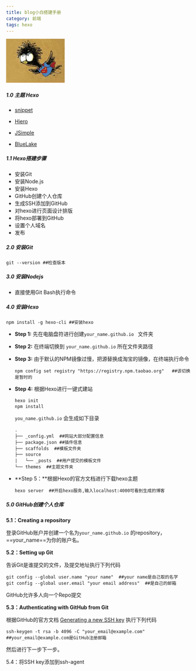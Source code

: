 ```yaml
---
title: blog小白搭建手册
category: 前端
tags: hexo
---
```


![小白搭建手册](/img/01.jpg)

##### 1.0 主题 Hexo

- [snippet](https://github.com/shenliyang/hexo-theme-snippet#hexo-theme-snippet)

- [Hiero](https://github.com/iTimeTraveler/hexo-theme-hiero#hiero)

- [JSimple](https://github.com/tangkunyin/hexo-theme-jsimple#jsimple)

- [BlueLake](https://github.com/chaooo/hexo-theme-BlueLake#bluelake)

##### 1.1 Hexo搭建步骤

- 安装Git
- 安装Node.js
- 安装Hexo
- GitHub创建个人仓库
- 生成SSH添加到GitHub
- 对hexo进行页面设计排版
- 将hexo部署到GitHub
- 设置个人域名
- 发布

##### 2.0 安装Git

```
git --version ##检查版本
```

##### 3.0 安装Nodejs

- 直接使用Git Bash执行命令

##### 4.0 安装Hexo

```
npm install -g hexo-cli ##安装hexo
```

- **Step 1:** 先在电脑盘符进行创建`your_name.github.io `  文件夹

- **Step 2:** 在终端切换到 `your_name.github.io` 所在文件夹路径

- **Step 3:** 由于默认的NPM镜像过慢，把源替换成淘宝的镜像，在终端执行命令

  ```
  npm config set registry "https://registry.npm.taobao.org"   ##该切换是暂时的
  ```

- **Step 4:** 根据Hexo进行一键式建站

  ```
  hexo init
  npm install
  ```

  `you_name.github.io` 会生成如下目录

  ```
  .
  ├── _config.yml  ##网站大部分配置信息
  ├── package.json ##插件信息
  ├── scaffolds  ##模板文件夹
  ├── source  
  |   └── _posts  ##用户提交的模板文件
  └── themes  ##主题文件夹
  ```

- **Step 5：**根据Hexo的官方文档进行下载hexo主题

  ```
  hexo server  ##开启hexo服务,输入localhost:4000可看到生成的博客
  ```

##### 5.0 GitHub创建个人仓库

**5.1：Creating a repository**

登录GitHub账户并创建一个名为`your_name.github.io` 的repository，==your_name==为你的账户名。

**5.2：Setting up Git**

告诉Git是谁提交的文件，及提交地址执行下列代码

```
git config --global user.name "your name"  ##your name是自己取的名字
git config --global user.email "your email address"  ##是自己的邮箱
```

GitHub允许多人向一个Repo提交

**5.3：Authenticating with GitHub from Git**

根据GitHub的官方文档 [Generating a new SSH key](https://help.github.com/en/articles/generating-a-new-ssh-key-and-adding-it-to-the-ssh-agent#generating-a-new-ssh-key) 执行下列代码

```
ssh-keygen -t rsa -b 4096 -C "your_email@example.com" ##your_email@example.com是GitHub注册邮箱
```

然后进行下一步下一步。

5.4：将SSH key添加到ssh-agent









